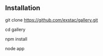 Installation
------------
git clone https://github.com/exstac/gallery.git

cd gallery

npm install

node app